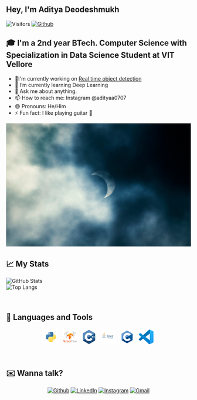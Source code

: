 ## Hey, I'm Aditya Deodeshmukh

![Visitors](https://visitor-badge.laobi.icu/badge?page_id=AdityaDeodeshmukh.AdityaDeodeshmukh) [![Github](https://img.shields.io/github/followers/AdityaDeodeshmukh?label=Follow&style=social)](https://github.com/AdityaDeodeshmukh)

## 🎓 I'm a 2nd year BTech. Computer Science with Specialization in Data Science Student at VIT Vellore
- 🔭I'm currently working on [Real time object detection](https://github.com/CodeChefVIT/Real-time-object-detection)
- 🌱 I’m currently learning Deep Learning
- 💬 Ask me about anything.
- 📫 How to reach me: Instagram @adityaa0707
- 😄 Pronouns: He/Him
- ⚡ Fun fact: I like playing guitar 🎸

<p align="center">
<img src="solar.jpg" width="1080px" />

<br />

## 📈 My Stats

![GitHub Stats](https://github-readme-stats.vercel.app/api?username=AdityaDeodeshmukh&show_icons=true&theme=algolia)
  <br>
![Top Langs](https://github-readme-stats.vercel.app/api/top-langs/?username=AdityaDeodeshmukh&layout=compact&theme=algolia)

<br />

  ## 🧰 Languages and Tools
<p align="center">
<img src="https://raw.githubusercontent.com/github/explore/80688e429a7d4ef2fca1e82350fe8e3517d3494d/topics/python/python.png" alt="Python" height="40" style="vertical-align:top; margin:4px">
  <img src="https://raw.githubusercontent.com/github/explore/80688e429a7d4ef2fca1e82350fe8e3517d3494d/topics/tensorflow/tensorflow.png" alt="Python" height="40" style="vertical-align:top; margin:4px">

<img src="https://raw.githubusercontent.com/github/explore/80688e429a7d4ef2fca1e82350fe8e3517d3494d/topics/cpp/cpp.png" alt="CPP" height="40" style="vertical-align:top; margin:4px" >
 <img src="https://raw.githubusercontent.com/github/explore/80688e429a7d4ef2fca1e82350fe8e3517d3494d/topics/java/java.png" alt="Java" height="40" style="vertical-align:top; margin:4px">
   <img src="https://raw.githubusercontent.com/github/explore/80688e429a7d4ef2fca1e82350fe8e3517d3494d/topics/c/c.png" alt="C" height="40" style="vertical-align:top; margin:4px">
<img src="https://raw.githubusercontent.com/github/explore/80688e429a7d4ef2fca1e82350fe8e3517d3494d/topics/visual-studio-code/visual-studio-code.png" alt="VS Code" height="40" style="vertical-align:top; margin:4px">
</p><br />

## ✉️ Wanna talk?
 <p align="center">
<a href="https://github.com/AdityaDeodeshmukh" target="_blank"><img alt="Github" src="https://img.shields.io/badge/GitHub-%2312100E.svg?&style=for-the-badge&logo=Github&logoColor=white" /></a>
<a href="https://www.linkedin.com/in/aditya-deodeshmukh-6563291b8/" target="_blank"><img alt="LinkedIn" src="https://img.shields.io/badge/linkedin-%230077B5.svg?&style=for-the-badge&logo=linkedin&logoColor=white" /></a>
<a href="https://www.instagram.com/adityaa0707/" target="_blank"><img alt="Instagram" src="https://img.shields.io/badge/instagram-%FF69B4.svg?&style=for-the-badge&logo=instagram&logoColor=white&color=8a3ab9" /></a>
<a href="mailto:deodeshmukh.aditya@gmail.com" target="_blank"><img alt="Gmail" src="https://img.shields.io/badge/gmail-%FF69B4.svg?&style=for-the-badge&logo=gmail&logoColor=white&color=EA4335" /></a>
